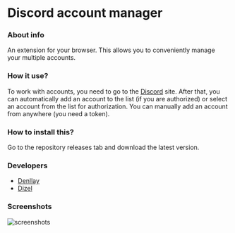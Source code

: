 # Discord account manager

### About info
An extension for your browser. This allows you to conveniently manage your multiple accounts.

### How it use?
To work with accounts, you need to go to the [Discord](https://discord.com/) site. 
After that, you can automatically add an account to the list (if you are authorized) or select an account from the list for authorization. 
You can manually add an account from anywhere (you need a token).

### How to install this?
Go to the repository releases tab and download the latest version.

### Developers

* [Denllay](https://github.com/Denllay)
* [Dizel](https://github.com/DizelBadCoder)

### Screenshots
![screenshots](https://i.imgur.com/ShtcYsR.jpeg)
